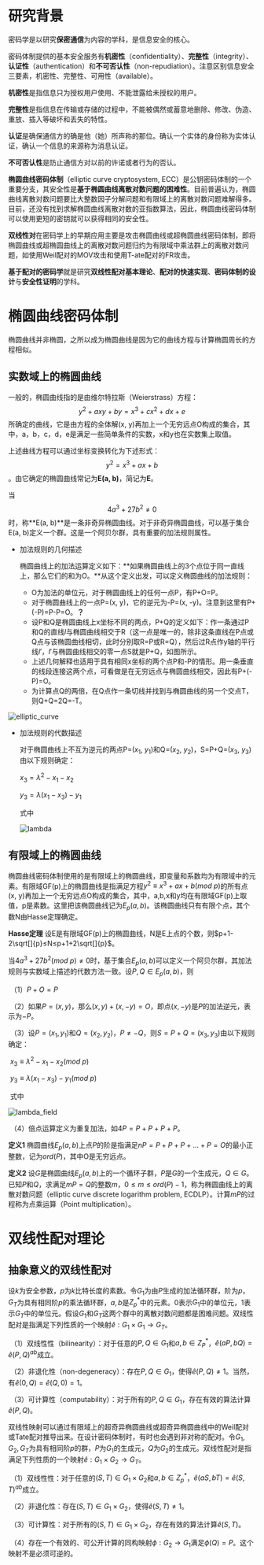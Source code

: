 # 研究背景

密码学是以研究**保密通信**为内容的学科，是信息安全的核心。

密码体制提供的基本安全服务有**机密性**（confidentiality）、**完整性**（integrity）、**认证性**（authentication）和**不可否认性**（non-repudiation）。注意区别信息安全三要素，机密性、完整性、可用性（available）。

**机密性**是指信息只为授权用户使用、不能泄露给未授权的用户。

**完整性**是指信息在传输或存储的过程中，不能被偶然或蓄意地删除、修改、伪造、重放、插入等破坏和丢失的特性。

**认证**是确保通信方的确是他（她）所声称的那位。确认一个实体的身份称为实体认证，确认一个信息的来源称为消息认证。

**不可否认性**是防止通信方对以前的许诺或者行为的否认。

**椭圆曲线密码体制**（elliptic curve cryptosystem, ECC）是公钥密码体制的一个重要分支，其安全性是**基于椭圆曲线离散对数问题的困难性**。目前普遍认为，椭圆曲线离散对数问题要比大整数因子分解问题和有限域上的离散对数问题难解得多。目前，还没有找到求解椭圆曲线离散对数的亚指数算法，因此，椭圆曲线密码体制可以使用更短的密钥就可以获得相同的安全性。

**双线性对**在密码学上的早期应用主要是攻击椭圆曲线或超椭圆曲线密码体制，即将椭圆曲线或超椭圆曲线上的离散对数问题归约为有限域中乘法群上的离散对数问题，如使用Weil配对的MOV攻击和使用T-ate配对的FR攻击。

**基于配对的密码学**就是研究**双线性配对基本理论**、**配对的快速实现**、**密码体制的设计**与**安全性证明**的学科。



# 椭圆曲线密码体制

椭圆曲线并非椭圆，之所以成为椭圆曲线是因为它的曲线方程与计算椭圆周长的方程相似。

## 实数域上的椭圆曲线

一般的，椭圆曲线指的是由维尔特拉斯（Weierstrass）方程：$$y^2 + axy + by = x^3 + cx^2 + dx + e$$所确定的曲线，它是由方程的全体解(x, y)再加上一个无穷远点O构成的集合，其中，a，b，c，d，e是满足一些简单条件的实数，x和y也在实数集上取值。

上述曲线方程可以通过坐标变换转化为下述形式：$$y^2 = x^3 + ax +b$$。由它确定的椭圆曲线常记为**E(a, b)**，简记为**E**。

当$$4a^3 + 27b^2 ≠ 0$$时，称**E(a, b)**是一条非奇异椭圆曲线。对于非奇异椭圆曲线，可以基于集合E(a, b)定义一个群。这是一个阿贝尔群，具有重要的加法规则属性。

- 加法规则的几何描述

  椭圆曲线上的加法运算定义如下：**如果椭圆曲线上的3个点位于同一直线上，那么它们的和为O。**从这个定义出发，可以定义椭圆曲线的加法规则：

  - O为加法的单位元，对于椭圆曲线上的任何一点P，有P+O=P。
  - 对于椭圆曲线上的一点P=(x, y)，它的逆元为-P=(x, -y)。注意到这里有P+(-P)=P-P=O。**？**
  - 设P和Q是椭圆曲线上x坐标不同的两点，P+Q的定义如下：作一条通过P和Q的直线$l$与椭圆曲线相交于R（这一点是唯一的，除非这条直线在P点或Q点与该椭圆曲线相切，此时分别取R=P或R=Q），然后过R点作y轴的平行线$l'$，$l'$与椭圆曲线相交的零一点S就是P+Q，如图所示。
  - 上述几何解释也适用于具有相同x坐标的两个点P和-P的情形。用一条垂直的线段连接这两个点，可看做是在无穷远点与椭圆曲线相交，因此有P+(-P)=O。
  - 为计算点Q的两倍，在Q点作一条切线并找到与椭圆曲线的另一个交点T，则Q+Q=2Q=-T。

![elliptic_curve](.\pic\elliptic_curve.jpg)

- 加法规则的代数描述

  对于椭圆曲线上不互为逆元的两点P=($x_1$, $y_1$)和Q=($x_2$, $y_2$)，S=P+Q=($x_3$, $y_3$)由以下规则确定：

  $x_3 = \lambda^2 - x_1 - x_2$

  $y_3 = \lambda(x_1 - x_3) - y_1$

  式中

  ![lambda](.\pic\lambda.jpg)



## 有限域上的椭圆曲线

椭圆曲线密码体制使用的是有限域上的椭圆曲线，即变量和系数均为有限域中的元素。有限域GF(p)上的椭圆曲线是指满足方程$y^2≡x^3+ax+b(mod\ p)$的所有点(x, y)再加上一个无穷远点O构成的集合，其中，a,b,x和y均在有限域GF(p)上取值，p是素数。这里把该椭圆曲线记为$E_p(a,b)$。该椭圆曲线只有有限个点，其个数N由Hasse定理确定。

**Hasse定理** 设E是有限域GF(p)上的椭圆曲线，N是E上点的个数，则$p+1-2\sqrt[]{p}≤N≤p+1+2\sqrt[]{p}$。

当$4a^3+27b^2(mod\ p)≠0$时，基于集合$E_p(a,b)$可以定义一个阿贝尔群，其加法规则与实数域上描述的代数方法一致。设$P,Q∈E_p(a,b)$，则

​	（1）$P+O=P$

​	（2）如果$P=(x,y)$，那么$(x,y)+(x,-y)=O$，即点$(x,-y)$是$P$的加法逆元，表示为$-P$。

​	（3）设$P=(x_1,y_1)$和$Q=(x_2,y_2)$，$P≠-Q$，则$S=P+Q=(x_3,y_3)$由以下规则确定：

​						$x_3≡\lambda^2-x_1-x_2(mod\ p)$

​						$y_3≡\lambda(x_1-x_3)-y_1(mod\ p)$

​			式中

![lambda_field](.\pic\lambda_field.png)

​	（4）倍点运算定义为重复加法，如$4P=P+P+P+P$。

**定义1** 椭圆曲线$E_p(a,b)$上点$P$的阶是指满足$nP=P+P+P+...+P=O$的最小正整数，记为$ord(P)$，其中O是无穷远点。

**定义2** 设$G$是椭圆曲线$E_p(a,b)$上的一个循环子群，$P$是$G$的一个生成元，$Q∈G$。已知$P$和$Q$，求满足$mP=Q$的整数$m$，$0≤m≤ord(P)-1$，称为椭圆曲线上的离散对数问题（elliptic curve discrete logarithm problem, ECDLP）。计算$mP$的过程称为点乘运算（Point multiplication）。



# 双线性配对理论

## 抽象意义的双线性配对

设$k$为安全参数，$p$为$k$比特长度的素数。令$G_1$为由$P$生成的加法循环群，阶为$p$，$G_T$为具有相同阶$p$的乘法循环群，$a,b$是$Z_p^*$中的元素。0表示$G_1$中的单位元，1表示$G_T$中的单位元。假设$G_1$和$G_T$这两个群中的离散对数问题都是困难问题。双线性配对是指满足下列性质的一个映射$\widehat{e}:G_1×G_1→G_T$。

​	（1）双线性性（bilinearity）：对于任意的$P,Q∈G_1$和$a,b∈Z_P^*$，$\widehat{e}(aP,bQ)=\widehat{e}(P,Q)^{ab}$成立。

​	（2）非退化性（non-degeneracy）：存在$P,Q∈G_1$，使得$\widehat{e}(P,Q)≠1$。当然，有$\widehat{e}(0,Q)=\widehat{e}(Q,0)=1$。

​	（3）可计算性（computability）：对于所有的$P,Q∈G_1$，存在有效的算法计算$\widehat{e}(P,Q)$。



双线性映射可以通过有限域上的超奇异椭圆曲线或超奇异椭圆曲线中的Weil配对或Tate配对推导出来。在设计密码体制时，有时也会遇到非对称的配对。令$G_1,G_2,G_T$为具有相同阶$p$的群，$P$为$G_1$的生成元，$Q$为$G_2$的生成元。双线性配对是指满足下列性质的一个映射$\widehat{e}:G_1×G_2→G_T$。

​	（1）双线性性：对于任意的$(S,T)∈G_1×G_2$和$a,b∈Z_p^*$，$\widehat{e}(aS,bT)=\widehat{e}(S,T)^{ab}$成立。

​	（2）非退化性：存在$(S,T)∈G_1×G_2$，使得$\widehat{e}(S,T)≠1$。

​	（3）可计算性：对于所有的$(S,T)∈G_1×G_2$，存在有效的算法计算$\widehat{e}(S,T)$。

​	（4）存在一个有效的、可公开计算的同构映射$\phi:G_2→G_1$满足$\phi(Q)=P$。这个映射不是必须可逆的。

